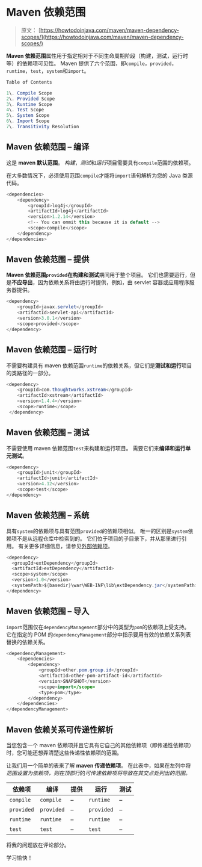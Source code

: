 # Maven 依赖范围

> 原文： [https://howtodoinjava.com/maven/maven-dependency-scopes/](https://howtodoinjava.com/maven/maven-dependency-scopes/)

**Maven 依赖范围**属性用于指定相对于不同生命周期阶段（构建，测试，运行时等）的依赖项可见性。 Maven 提供了六个范围，即`compile`，`provided`，`runtime`，`test`，`system`和`import`。

```java
Table of Contents

1\. Compile Scope
2\. Provided Scope
3\. Runtime Scope
4\. Test Scope
5\. System Scope
6\. Import Scope
7\. Transitivity Resolution
```

## Maven 依赖范围 – 编译

这是 **maven 默认范围**。 *构建*，*测试*和*运行*项目需要具有`compile`范围的依赖项。

在大多数情况下，必须使用范围`compile`才能将`import`语句解析为您的 Java 类源代码。

```java
<dependencies>
	<dependency>
		<groupId>log4j</groupId>
		<artifactId>log4j</artifactId>
		<version>1.2.14</version>
		<!-- You can ommit this because it is default -->
		<scope>compile</scope>
	</dependency>
</dependencies>

```

## Maven 依赖范围 – 提供

**Maven 依赖范围`provided`**在**构建和测试**期间用于整个项目。 它们也需要运行，但是**不应导出**，因为依赖关系将由运行时提供，例如，由 servlet 容器或应用程序服务器提供。

```java
<dependency>
    <groupId>javax.servlet</groupId>
    <artifactId>servlet-api</artifactId>
    <version>3.0.1</version>
    <scope>provided</scope>
</dependency>

```

## Maven 依赖范围 – 运行时

不需要构建具有 maven 依赖范围`runtime`的依赖关系，但它们是**测试和运行**项目的类路径的一部分。

```java
<dependency>
    <groupId>com.thoughtworks.xstream</groupId>
    <artifactId>xstream</artifactId>
    <version>1.4.4</version>
    <scope>runtime</scope>
 </dependency>

```

## Maven 依赖范围 – 测试

不需要使用 maven 依赖范围`test`来构建和运行项目。 需要它们来**编译和运行单元测试**。

```java
<dependency>
	<groupId>junit</groupId>
	<artifactId>junit</artifactId>
	<version>4.12</version>
	<scope>test</scope>
</dependency>

```

## Maven 依赖范围 – 系统

具有`system`的依赖项与具有范围`provided`的依赖项相似。 唯一的区别是`system`依赖项不是从远程仓库中检索到的。 它们位于项目的子目录下，并从那里进行引用。 有关更多详细信息，请参见[外部依赖项](//howtodoinjava.com/maven/maven-dependency-management/#external-dependency)。

```java
<dependency>
  <groupId>extDependency</groupId>
  <artifactId>extDependency</artifactId>
  <scope>system</scope>
  <version>1.0</version>
  <systemPath>${basedir}\war\WEB-INF\lib\extDependency.jar</systemPath>
</dependency>

```

## Maven 依赖范围 – 导入

`import`范围仅在`dependencyManagement`部分中的类型为`pom`的依赖项上受支持。 它在指定的 POM 的`dependencyManagement`部分中指示要用有效的依赖关系列表替换的依赖关系。

```java
<dependencyManagement>
    <dependencies>
        <dependency>
            <groupId>other.pom.group.id</groupId>
            <artifactId>other-pom-artifact-id</artifactId>
            <version>SNAPSHOT</version>
            <scope>import</scope>
            <type>pom</type>
        </dependency>   
    </dependencies>
</dependencyManagement>

```

## Maven 依赖关系可传递性解析

当您包含一个 maven 依赖项并且它具有它自己的其他依赖项（即传递性依赖项）时，您可能还想弄清楚这些传递性依赖项的范围。

让我们用一个简单的表来了解 **maven 传递依赖项**。 在此表中，如果在左列中将*范围设置为依赖项，则在顶部行*的*可传递依赖项将导致在其交点处列出的范围。*

| 依赖项 | 编译 | 提供 | 运行 | 测试 |
| --- | --- | --- | --- | --- |
| `compile` | `compile` | – | `runtime` | – |
| `provided` | `provided` | – | `provided` | – |
| `runtime` | `runtime` | – | `runtime` | – |
| `test` | `test` | – | `test` | – |

将我的问题放在评论部分。

学习愉快！